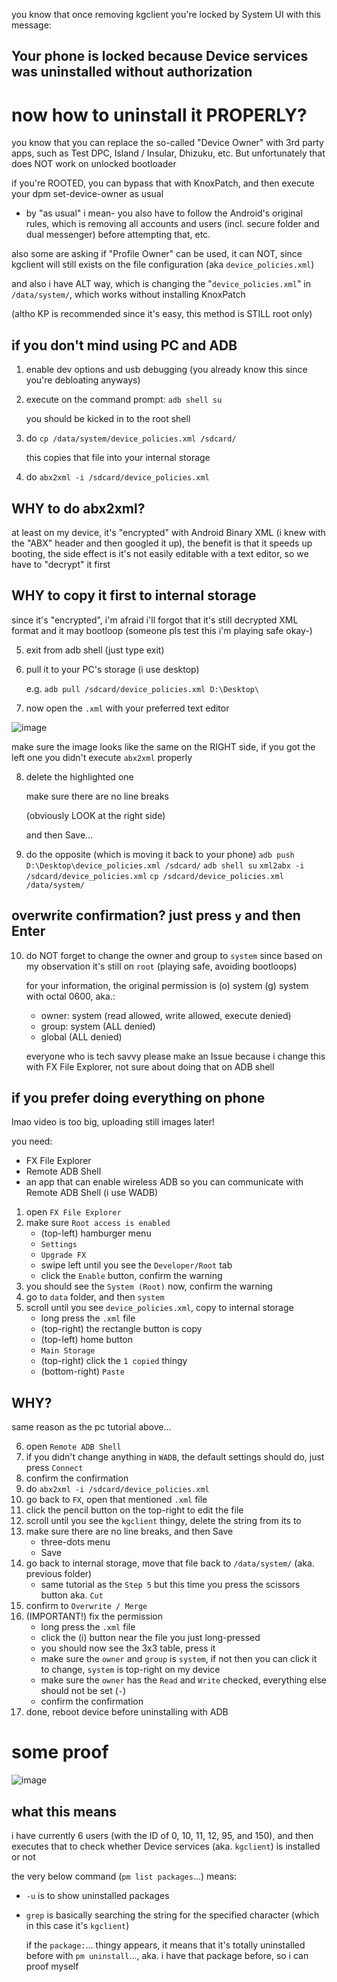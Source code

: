 you know that once removing kgclient you're locked by System UI with this message:

## Your phone is locked because Device services was uninstalled without authorization

# now how to uninstall it PROPERLY?

you know that you can replace the so-called "Device Owner" with 3rd party apps, such as Test DPC, Island / Insular, Dhizuku, etc. But unfortunately that does NOT work on unlocked bootloader

if you're ROOTED, you can bypass that with KnoxPatch, and then execute your dpm set-device-owner as usual
* by "as usual" i mean- you also have to follow the Android's original rules, which is removing all accounts and users (incl. secure folder and dual messenger) before attempting that, etc.

also some are asking if "Profile Owner" can be used, it can NOT, since kgclient will still exists on the file configuration (aka `device_policies.xml`)

and also i have ALT way, which is changing the "`device_policies.xml`" in `/data/system/`, which works without installing KnoxPatch

(altho KP is recommended since it's easy, this method is STILL root only)

## if you don't mind using PC and ADB

1. enable dev options and usb debugging (you already know this since you're debloating anyways)
2. execute on the command prompt: `adb shell su`

   you should be kicked in to the root shell
3. do `cp /data/system/device_policies.xml /sdcard/`

   this copies that file into your internal storage
4. do `abx2xml -i /sdcard/device_policies.xml`

## WHY to do abx2xml?
at least on my device, it's "encrypted" with Android Binary XML (i knew with the "ABX" header and then googled it up), the benefit is that it speeds up booting, the side effect is it's not easily editable with a text editor, so we have to "decrypt" it first

## WHY to copy it first to internal storage
since it's "encrypted", i'm afraid i'll forgot that it's still decrypted XML format and it may bootloop (someone pls test this i'm playing safe okay-)

5. exit from adb shell (just type exit)
6. pull it to your PC's storage (i use desktop)

   e.g. `adb pull /sdcard/device_policies.xml D:\Desktop\`
7. now open the `.xml` with your preferred text editor

![image](https://github.com/Antonomasia3/stuff/assets/89201774/47bdbcd7-7770-430a-a771-3f9345b015e7)

make sure the image looks like the same on the RIGHT side, if you got the left one you didn't execute `abx2xml` properly

8. delete the highlighted one

   make sure there are no line breaks

   (obviously LOOK at the right side)

   and then Save...

9. do the opposite (which is moving it back to your phone)
   `adb push D:\Desktop\device_policies.xml /sdcard/`
   `adb shell su`
   `xml2abx -i /sdcard/device_policies.xml`
   `cp /sdcard/device_policies.xml /data/system/`

## overwrite confirmation? just press `y` and then Enter

10. do NOT forget to change the owner and group to `system` since based on my observation it's still on `root` (playing safe, avoiding bootloops)

    for your information, the original permission is (o) system (g) system with octal 0600, aka.:
    * owner: system (read allowed, write allowed, execute denied)
    * group: system (ALL denied)
    * global (ALL denied)
   
    everyone who is tech savvy please make an Issue because i change this with FX File Explorer, not sure about doing that on ADB shell

## if you prefer doing everything on phone
lmao video is too big, uploading still images later!

you need:
* FX File Explorer
* Remote ADB Shell
* an app that can enable wireless ADB so you can communicate with Remote ADB Shell (i use WADB)

1. open `FX File Explorer`
2. make sure `Root access is enabled`
   * (top-left) hamburger menu
   * `Settings`
   * `Upgrade FX`
   * swipe left until you see the `Developer/Root` tab
   * click the `Enable` button, confirm the warning
3. you should see the `System (Root)` now, confirm the warning
4. go to `data` folder, and then `system`
5. scroll until you see `device_policies.xml`, copy to internal storage
   * long press the `.xml` file
   * (top-right) the rectangle button is copy
   * (top-left) home button
   * `Main Storage`
   * (top-right) click the `1 copied` thingy
   * (bottom-right) `Paste`

## WHY?
same reason as the pc tutorial above...

6. open `Remote ADB Shell`
7. if you didn't change anything in `WADB`, the default settings should do, just press `Connect`
8. confirm the confirmation
9. do `abx2xml -i /sdcard/device_policies.xml`
10. go back to `FX`, open that mentioned `.xml` file
11. click the pencil button on the top-right to edit the file
12. scroll until you see the `kgclient` thingy, delete the string from its <admin> to </admin>
13. make sure there are no line breaks, and then Save
    * three-dots menu
    * Save
14. go back to internal storage, move that file back to `/data/system/` (aka. previous folder)
    * same tutorial as the `Step 5` but this time you press the scissors button aka. `Cut`
15. confirm to `Overwrite / Merge`
16. (IMPORTANT!) fix the permission
    * long press the `.xml` file
    * click the (i) button near the file you just long-pressed
    * you should now see the 3x3 table, press it
    * make sure the `owner` and `group` is `system`, if not then you can click it to change, `system` is top-right on my device
    * make sure the `owner` has the `Read` and `Write` checked, everything else should not be set (`-`)
    * confirm the confirmation
17. done, reboot device before uninstalling with ADB

# some proof

![image](https://github.com/Antonomasia3/stuff/assets/89201774/9708415c-7626-4729-9323-009533dd4f66)

## what this means

i have currently 6 users (with the ID of 0, 10, 11, 12, 95, and 150), and then executes that to check whether Device services (aka. `kgclient`) is installed or not

the very below command (`pm list packages`...) means:

* `-u` is to show uninstalled packages
* `grep` is basically searching the string for the specified character (which in this case it's `kgclient`)

  if the `package:`... thingy appears, it means that it's totally uninstalled before with `pm uninstall`..., aka. i have that package before, so i can proof myself
